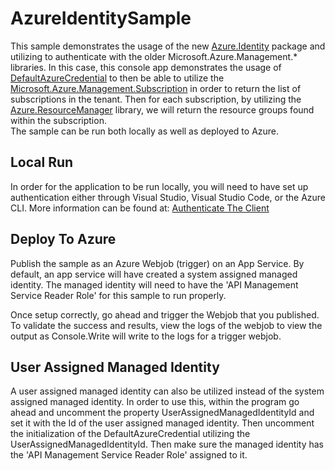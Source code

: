 # AzureIdentitySample

This sample demonstrates the usage of the new [Azure.Identity](https://www.nuget.org/packages/Azure.Identity) package and utilizing to authenticate with the older Microsoft.Azure.Management.* libraries.  In this case, this console app demonstrates the usage of [DefaultAzureCredential](https://docs.microsoft.com/en-us/dotnet/api/azure.identity.defaultazurecredential?view=azure-dotnet) to then be able to utilize
the [Microsoft.Azure.Management.Subscription](https://www.nuget.org/packages/Microsoft.Azure.Management.Subscription/) in order to return the list of subscriptions in the tenant.  Then for each subscription, by utilizing the [Azure.ResourceManager](https://www.nuget.org/packages/Azure.ResourceManager.Resources/) library, we will return the resource groups found within the subscription.  
The sample can be run both locally as well as deployed to Azure.

## Local Run
In order for the application to be run locally, you will need to have set up authentication either through Visual Studio, Visual Studio Code, or the Azure CLI.  More information can be found at: [Authenticate The Client](https://docs.microsoft.com/en-us/dotnet/api/overview/azure/identity-readme#authenticate-the-client)


## Deploy To Azure
Publish the sample as an Azure Webjob (trigger) on an App Service.  By default, an app service will have created a system assigned managed identity. The managed identity will need to have the 'API Management Service Reader Role' for this sample to run properly.

Once setup correctly, go ahead and trigger the Webjob that you published.  To validate the success and results, view the logs of the webjob to view the output as Console.Write will write to the logs for a trigger webjob.

## User Assigned Managed Identity
A user assigned managed identity can also be utilized instead of the system assigned managed identity.  In order to use this, within the program go ahead and uncomment the property UserAssignedManagedIdentityId and set it with the Id of the user assigned managed identity.  Then uncomment the initialization of the DefaultAzureCredential utilizing the UserAssignedManagedIdentityId.  Then make sure the managed identity has the 'API Management Service Reader Role' assigned to it.

